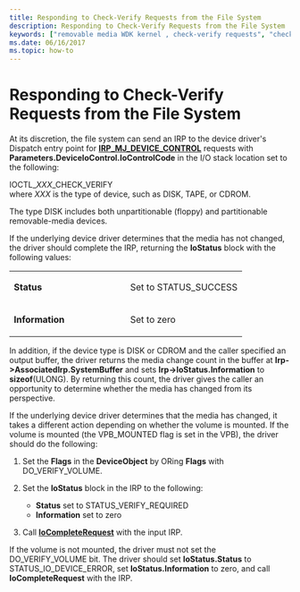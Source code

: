 ```yaml
---
title: Responding to Check-Verify Requests from the File System
description: Responding to Check-Verify Requests from the File System
keywords: ["removable media WDK kernel , check-verify requests", "check-verify requests WDK removable media", "media change requests WDK removable media", "checking removable media changes", "verifying removable media changes"]
ms.date: 06/16/2017
ms.topic: how-to
---
```


# Responding to Check-Verify Requests from the File System





At its discretion, the file system can send an IRP to the device driver's Dispatch entry point for [**IRP\_MJ\_DEVICE\_CONTROL**](./irp-mj-device-control.md) requests with **Parameters.DeviceIoControl.IoControlCode** in the I/O stack location set to the following:

<a href="" id="ioctl-xxx-check-verify"></a>IOCTL\_*XXX*\_CHECK\_VERIFY  
where *XXX* is the type of device, such as DISK, TAPE, or CDROM.

The type DISK includes both unpartitionable (floppy) and partitionable removable-media devices.

If the underlying device driver determines that the media has not changed, the driver should complete the IRP, returning the **IoStatus** block with the following values:

<table>
<colgroup>
<col width="50%" />
<col width="50%" />
</colgroup>
<tbody>
<tr class="odd">
<td><p><strong>Status</strong></p></td>
<td><p>Set to STATUS_SUCCESS</p></td>
</tr>
<tr class="even">
<td><p><strong>Information</strong></p></td>
<td><p>Set to zero</p></td>
</tr>
</tbody>
</table>

 

In addition, if the device type is DISK or CDROM and the caller specified an output buffer, the driver returns the media change count in the buffer at **Irp-&gt;AssociatedIrp.SystemBuffer** and sets **Irp-&gt;IoStatus.Information** to **sizeof**(ULONG). By returning this count, the driver gives the caller an opportunity to determine whether the media has changed from its perspective.

If the underlying device driver determines that the media has changed, it takes a different action depending on whether the volume is mounted. If the volume is mounted (the VPB\_MOUNTED flag is set in the VPB), the driver should do the following:

1.  Set the **Flags** in the **DeviceObject** by ORing **Flags** with DO\_VERIFY\_VOLUME.

2.  Set the **IoStatus** block in the IRP to the following:
    -   **Status** set to STATUS\_VERIFY\_REQUIRED
    -   **Information** set to zero

3.  Call [**IoCompleteRequest**](/windows-hardware/drivers/ddi/wdm/nf-wdm-iocompleterequest) with the input IRP.

If the volume is not mounted, the driver must not set the DO\_VERIFY\_VOLUME bit. The driver should set **IoStatus.Status** to STATUS\_IO\_DEVICE\_ERROR, set **IoStatus.Information** to zero, and call **IoCompleteRequest** with the IRP.

 

